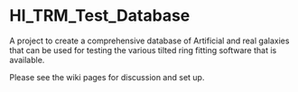 # HI_TRM_Test_Database
A project to create a comprehensive database of Artificial and real galaxies that can be used for testing the various tilted ring fitting software that is available.

Please see the wiki pages for discussion and set up.
